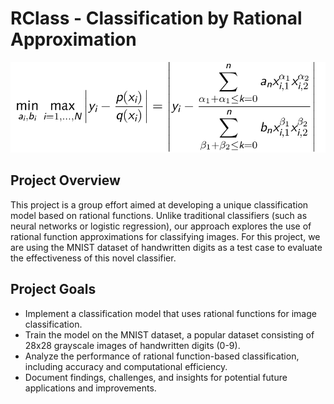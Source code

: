 # RClass - Classification by Rational Approximation
![eqn](./assets/images/imp_eqn.png)

## Project Overview
This project is a group effort aimed at developing a unique classification model based on rational functions. Unlike traditional classifiers (such as neural networks or logistic regression), our approach explores the use of rational function approximations for classifying images. For this project, we are using the MNIST dataset of handwritten digits as a test case to evaluate the effectiveness of this novel classifier.

## Project Goals
- Implement a classification model that uses rational functions for image classification.
- Train the model on the MNIST dataset, a popular dataset consisting of 28x28 grayscale images of handwritten digits (0-9).
- Analyze the performance of rational function-based classification, including accuracy and computational efficiency.
- Document findings, challenges, and insights for potential future applications and improvements.
